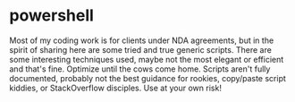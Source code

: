 # powershell
Most of my coding work is for clients under NDA agreements, but in the spirit of sharing here are some tried and true generic scripts.
There are some interesting techniques used, maybe not the most elegant or efficient and that's fine. Optimize until the cows come home. 
Scripts aren't fully documented, probably not the best guidance for rookies, copy/paste script kiddies, or StackOverflow disciples.
Use at your own risk!
